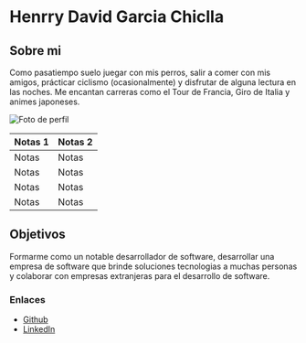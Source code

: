 # Henrry David Garcia Chiclla

## Sobre mi

Como pasatiempo suelo juegar con mis perros, salir a comer con mis amigos, prácticar ciclismo (ocasionalmente) y disfrutar de alguna lectura en las noches. Me encantan carreras como el Tour de Francia, Giro de Italia y animes japoneses.

![Foto de perfil](https://encrypted-tbn0.gstatic.com/images?q=tbn:ANd9GcTEn0UNwlg7tq3clsOuyPkMKe_Nwl44BXKbqQ&s)

|Notas 1       | Notas 2       |
|--------------|---------------|
| Notas              |   Notas            |
|       Notas       | Notas              |
|    Notas          |   Notas            |
|        Notas      |      Notas         |


## Objetivos
Formarme como un notable desarrollador de software, desarrollar una empresa de software que brinde soluciones tecnologias a muchas personas y colaborar con empresas extranjeras para el desarrollo de software.

### Enlaces
- [Github](https://github.com/HenDGarcia7)
- [LinkedIn](https://www.linkedin.com/in/henrry-garc%C3%ADa-44820a15a/)

